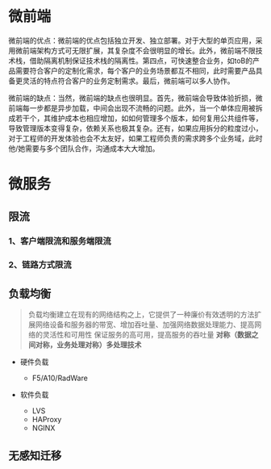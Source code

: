
# 微前端

微前端的优点：微前端的优点包括独立开发、独立部署。对于大型的单页应用，采用微前端架构方式可无限扩展，其复杂度不会很明显的增长。此外，微前端不限技术栈，借助隔离机制保证技术栈的隔离性。第四点，可快速整合业务，如toB的产品需要符合客户的定制化需求，每个客户的业务场景都互不相同，此时需要产品具备更灵活的特点符合客户的业务定制需求。最后，微前端可以多人协作。
  
微前端的缺点：当然，微前端的缺点也很明显。首先，微前端会导致体验折损，微前端每一步都是异步加载，中间会出现不流畅的问题。此外，当一个单体应用被拆成若干个，其维护成本也相应增加，如如何管理多个版本，如何复用公共组件等，导致管理版本变得复杂，依赖关系也极其复杂。还有，如果应用拆分的粒度过小，对于工程师的开发体验也会不太友好，如果工程师负责的需求跨多个业务域，此时他/她需要与多个团队合作，沟通成本大大增加。

# 微服务

## 限流

### 1、客户端限流和服务端限流

### 2、链路方式限流

## 负载均衡

> 负载均衡建立在现有的网络结构之上，它提供了一种廉价有效透明的方法扩展网络设备和服务器的带宽、增加吞吐量、加强网络数据处理能力、提高网络的灵活性和可用性
> 保证服务的高可用，提高服务的吞吐量 **对称（数据之间对称，业务处理对称）多处理技术**

- 硬件负载
    - F5/A10/RadWare

- 软件负载
    - LVS
    - HAProxy
    - NGINX

## 无感知迁移
